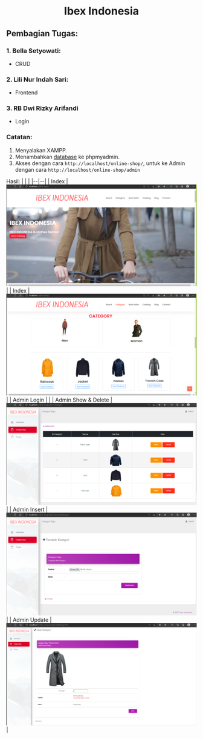  # <div align = "center"> Ibex Indonesia</div>

 ## Pembagian Tugas:
### 1. Bella Setyowati:
- CRUD

### 2. Lili Nur Indah Sari:
- Frontend

### 3. RB Dwi Rizky Arifandi
- Login

### Catatan:
1. Menyalakan XAMPP.
1. Menambahkan [database](ibexstore.sql) ke phpmyadmin.
2. Akses dengan cara `http://localhost/online-shop/`, untuk ke Admin dengan cara `http://localhost/online-shop/admin`

Hasil:
|  |  |
|--|--|
| Index | ![index.html](assets\img\hasil\frontend.png) |
| Index | ![index.html](assets\img\hasil\frontend-kategori.png) |
| Admin Login |  |
| Admin Show & Delete | ![Admin Show & Delete](assets\img\hasil\admin-show.png) |
| Admin Insert | ![Admin Insert](assets\img\hasil\admin-insert.png) |
| Admin Update | ![Admin Update](assets\img\hasil\admin-update.png) |